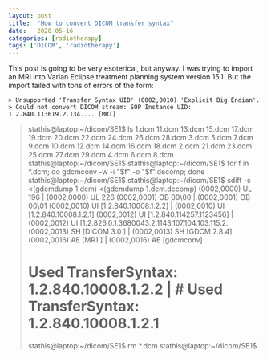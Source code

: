 ```yaml
---
layout: post
title:  "How to convert DICOM transfer syntax"
date:   2020-05-16
categories: [radiotherapy]
tags: ['DICOM', 'radiotherapy']
---
```


This post is going to be very esoterical, but anyway. I was trying to import an MRI into Varian Eclipse treatment planning system version 15.1. But the import failed with tons of errors of the form:

```
> Unsupported 'Transfer Syntax UID' (0002,0010) 'Explicit Big Endian'.
> Could not convert DICOM stream: SOP Instance UID: 1.2.840.113619.2.134.... [MRI]
```

> stathis@laptop:~/dicom/SE1$ ls
> 1.dcm   11.dcm  13.dcm  15.dcm  17.dcm  19.dcm  20.dcm  22.dcm  24.dcm  26.dcm  28.dcm  3.dcm  5.dcm  7.dcm  9.dcm
> 10.dcm  12.dcm  14.dcm  16.dcm  18.dcm  2.dcm   21.dcm  23.dcm  25.dcm  27.dcm  29.dcm  4.dcm  6.dcm  8.dcm
> stathis@laptop:~/dicom/SE1$
> stathis@laptop:~/dicom/SE1$ for f in *.dcm; do gdcmconv -w -i "$f" -o "$f".decomp; done
> stathis@laptop:~/dicom/SE1$
> stathis@laptop:~/dicom/SE1$ sdiff -s <(gdcmdump 1.dcm) <(gdcmdump 1.dcm.decomp)
> (0002,0000) UL 196                                            | (0002,0000) UL 226
> (0002,0001) OB 00\00                                          | (0002,0001) OB 00\01
> (0002,0010) UI [1.2.840.10008.1.2.2]                          | (0002,0010) UI [1.2.840.10008.1.2.1]
> (0002,0012) UI [1.2.840.114257.1123456]                       | (0002,0012) UI [1.2.826.0.1.3680043.2.1143.107.104.103.115.2.
> (0002,0013) SH [DICOM 3.0 ]                                   | (0002,0013) SH [GDCM 2.8.4]
> (0002,0016) AE [MR1 ]                                         | (0002,0016) AE [gdcmconv]
> # Used TransferSyntax: 1.2.840.10008.1.2.2                    | # Used TransferSyntax: 1.2.840.10008.1.2.1
> stathis@laptop:~/dicom/SE1$ rm *.dcm
> stathis@laptop:~/dicom/SE1$                                                                                                 

